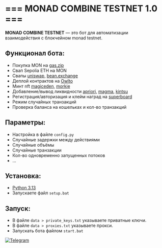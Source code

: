 # === MONAD COMBINE TESTNET 1.0 ===

**MONAD COMBINE TESTNET** — это бот для автоматизации взаимодействия с блокчейном monad testnet.  

## Функционал бота:  
- Покупкa MON на [gas.zip](https://www.gas.zip/)
- Свап Sepolia ETH на MON
- Свапы [uniswap,](https://app.uniswap.org/swap) [bean.exchange](https://swap.bean.exchange/swap)
- Деплой контрактов на [Owlto](https://owlto.finance/deploy/?chain=MonadTestnet)
- Минт nft [magiceden,](https://magiceden.io/mint-terminal/monad-testnet) [morkie](https://morkie.xyz/)
- Добавление/вывод ликвидности [apriori,](https://stake.apr.io/) [magma,](https://www.magmastaking.xyz/) [kintsu](https://kintsu.xyz/staking)
- Регистрация/aвторизация и клейм наград на [superboard](https://superboard.xyz/quests/)
- Режим случайных транзакций
- Проверка баланса на кошельках и кол-во транзакций

## Параметры:  
- Настройка в файле `config.py`
- Случайные задержки между действиями
- Случайные объёмы
- Случайные транзакции
- Кол-во одновременно запущенных потоков
- ...

## Установка:  
- [Python 3.13](https://www.python.org/downloads/)
- Запускаете файл `setup.bat`

## Запуск:  
- В файле `data > private_keys.txt` указываете приватные ключи.  
- В файле `data > proxies.txt` указываете прокси.
- Запускать бота файлом `start.bat`  

[![Telegram](https://img.shields.io/badge/-Telegram-090909?style=for-the-badge&logo=telegram&logoColor=27A0D9&color=02223b)](https://t.me/next_softs)
